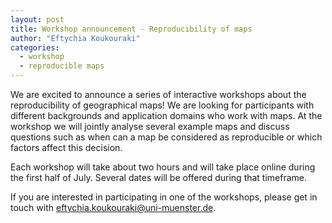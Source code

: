 ```yaml
---
layout: post
title: Workshop announcement - Reproducibility of maps
author: "Eftychia Koukouraki"
categories:
  - workshop
  - reproducible maps
---
```


We are excited to announce a series of interactive workshops about the reproducibility of geographical maps!
We are looking for participants with different backgrounds and application domains who work with maps. At the workshop we will jointly analyse several example maps and discuss questions such as when can a map be considered as reproducible or which factors affect this decision.

Each workshop will take about two hours and will take place online during the first half of July. Several dates will be offered during that timeframe.

If you are interested in participating in one of the workshops, please get in touch with eftychia.koukouraki@uni-muenster.de.